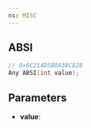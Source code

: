 ```yaml
---
ns: MISC
---
```

## ABSI

```c
// 0x0C214D5B8A38C828
Any ABSI(int value);
```

## Parameters
* **value**:
